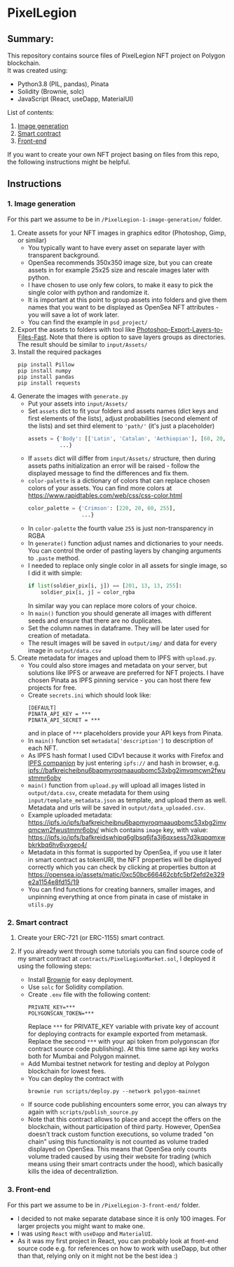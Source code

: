 
# PixelLegion 

## Summary:
This repository contains source files of PixelLegion NFT project on Polygon blockchain. \
It was created using:
- Python3.8 (PIL, pandas), Pinata
- Solidity (Brownie, solc)
- JavaScript (React, useDapp, MaterialUI)

List of contents:
1. <a href="#1-image-generation">Image generation</a>
2. <a href="#2-smart-contract">Smart contract</a>
3. <a href="#3-front-end">Front-end</a>

If you want to create your own NFT project basing on files from this repo, the following instructions might be helpful.
## Instructions

### 1. Image generation 
For this part we assume to be in `/PixelLegion-1-image-generation/` folder.
1. Create assets for your NFT images in graphics editor (Photoshop, Gimp, or similar)
    - You typically want to have every asset on separate layer with transparent background.
    - OpenSea recommends 350x350 image size, but you can create assets in for example 25x25 size and rescale images later with python.
    - I have chosen to use only few colors, to make it easy to pick the single color with python and randomize it.
    - It is important at this point to group assets into folders and give them names that you want to be displayed as OpenSea NFT attributes - you will save a lot of work later.
    - You can find the example in `psd_project/`
2. Export the assets to folders with tool like <a href="https://github.com/antipalindrome/Photoshop-Export-Layers-to-Files-Fast">Photoshop-Export-Layers-to-Files-Fast</a>. Note that there is option to save layers groups as directories. The result should be similar to `input/Assets/`
3. Install the required packages 
    ```
    pip install Pillow 
    pip install numpy
    pip install pandas
    pip install requests
    ```
4. Generate the images with `generate.py`
    - Put your assets into `input/Assets/`
    - Set `assets` dict to fit your folders and assets names (dict keys and first elements of the lists), adjust probabilities (second element of the lists) and set third element to `'path/'` (it's just a placeholder)
        ```python
        assets = {'Body': [['Latin', 'Catalan', 'Aethiopian'], [60, 20, 20], 'path/'],
                  ...}
        ```
    - If `assets` dict will differ from `input/Assets/` structure, then during assets paths initialization an error will be raised - follow the displayed message to find the differences and fix them.
    - `color-palette` is a dictionary of colors that can replace chosen colors of your assets. You can find more colors at <a href="https://www.rapidtables.com/web/css/css-color.html">https://www.rapidtables.com/web/css/css-color.html</a>
        ```python
        color_palette = {'Crimson': [220, 20, 60, 255],
                         ...}
        ```
    - In `color-palette` the fourth value `255` is just non-transparency in RGBA
    - In `generate()` function adjust names and dictionaries to your needs. You can control the order of pasting layers by changing arguments to `.paste` method.
    - I needed to replace only single color in all assets for single image, so I did it with simple:
        ```python
        if list(soldier_pix[i, j]) == [201, 13, 13, 255]:
            soldier_pix[i, j] = color_rgba
        ```
        In similar way you can replace more colors of your choice.
    - In `main()` function you should generate all images with different seeds and ensure that there are no duplicates.
    - Set the column names in dataframe. They will be later used for creation of metadata.
    - The result images will be saved in `output/img/` and data for every image in `output/data.csv`
5. Create metadata for images and upload them to IPFS with `upload.py`.
    - You could also store images and metadata on your server, but solutions like IPFS or arweave are preferred for NFT projects. I have chosen Pinata as IPFS pinning service - you can host there few projects for free.
    - Create `secrets.ini` which should look like:
        ```
        [DEFAULT]
        PINATA_API_KEY = ***
        PINATA_API_SECRET = ***
        ```
       and in place of `***` placeholders provide your API keys from Pinata.
    - In `main()` function set `metadata['description']` to description of each NFT.
    - As IPFS hash format I used CIDv1 because it works with Firefox and <a href="https://addons.mozilla.org/pl/firefox/addon/ipfs-companion/">IPFS companion</a> by just entering `ipfs://` and hash in browser, e.g. <a href="ipfs://bafkreicheibnu6bapmyroqmaauqbomc53xbg2imvqmcwn2fwustmmr6oby">ipfs://bafkreicheibnu6bapmyroqmaauqbomc53xbg2imvqmcwn2fwustmmr6oby</a>
    - `main()` function from `upload.py` will upload all images listed in `output/data.csv`, create metadata for them using `input/template_metadata.json` as template, and upload them as well. Metadata and urls will be saved in `output/data_uploaded.csv`.
    - Example uploaded metadata:
    <a href="https://ipfs.io/ipfs/bafkreicheibnu6bapmyroqmaauqbomc53xbg2imvqmcwn2fwustmmr6oby/">https://ipfs.io/ipfs/bafkreicheibnu6bapmyroqmaauqbomc53xbg2imvqmcwn2fwustmmr6oby/</a>
    which contains `image` key, with value:
    <a href="https://ipfs.io/ipfs/bafkreidswhjpq6glbsq6jfa3j6qxsess7d3kqpqmxwbkrkbq6hv6vxgeo4/">https://ipfs.io/ipfs/bafkreidswhjpq6glbsq6jfa3j6qxsess7d3kqpqmxwbkrkbq6hv6vxgeo4/</a>
    - Metadata in this format is supported by OpenSea, if you use it later in smart contract as tokenURI, the NFT properties will be displayed correctly which you can check by clicking at properties button at 
    <a href="https://opensea.io/assets/matic/0xc50bc666462cbfc5bf2efd2e329e2a1154e8fd15/19">https://opensea.io/assets/matic/0xc50bc666462cbfc5bf2efd2e329e2a1154e8fd15/19</a>
    - You can find functions for creating banners, smaller images, and unpinning everything at once from pinata in case of mistake in `utils.py`

### 2. Smart contract

1. Create your ERC-721 (or ERC-1155) smart contract. 
   
2. If you already went through some tutorials you can find source code of my smart contract at `contracts/PixelLegionMarket.sol`, I deployed it using the following steps:
    - Install <a href="https://eth-brownie.readthedocs.io/en/stable/">Brownie</a> for easy deployment.
    - Use `solc` for Solidity compilation.
    - Create `.env` file with the following content:
        ```
        PRIVATE_KEY=***
        POLYGONSCAN_TOKEN=***
        ```
        Replace `***` for PRIVATE_KEY variable with private key of account for deploying contracts for example exported from metamask.
        Replace the second `***` with your api token from polygonscan (for contract source code publishing). At this time same api key works both for Mumbai and Polygon mainnet.
    - Add Mumbai testnet network for testing and deploy at Polygon blockchain for lowest fees.
    - You can deploy the contract with
        ```
        brownie run scripts/deploy.py --network polygon-mainnet
        ```
    - If source code publishing encounters some error, you can always try again with `scripts/publish_source.py`
    - Note that this contract allows to place and accept the offers on the blockchain, without participation of third party. However, OpenSea doesn't track custom function executions, so volume traded "on chain" using this functionality is not counted as volume traded displayed on OpenSea. This means that OpenSea only counts volume traded caused by using their website for trading (which means using their smart contracts under the hood), which basically kills the idea of decentraliztion.

### 3. Front-end
For this part we assume to be in `/PixelLegion-3-front-end/` folder.
- I decided to not make separate database since it is only 100 images. For larger projects you might want to make one.
- I was using `React` with `useDapp` and `MaterialUI`. 
- As it was my first project in React, you can probably look at front-end source code e.g. for references on how to work with useDapp, but other than that, relying only on it might not be the best idea :)

